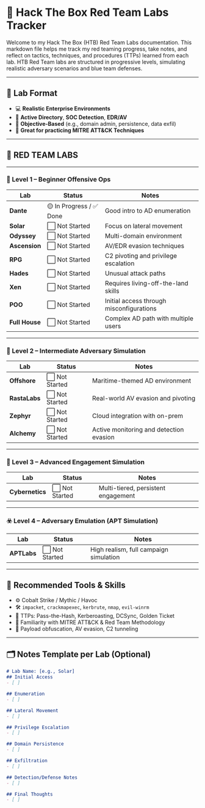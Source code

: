 # 🎯 Hack The Box Red Team Labs Tracker

Welcome to my Hack The Box (HTB) Red Team Labs documentation. This markdown file helps me track my red teaming progress, take notes, and reflect on tactics, techniques, and procedures (TTPs) learned from each lab. HTB Red Team labs are structured in progressive levels, simulating realistic adversary scenarios and blue team defenses.

---

## 🧠 Lab Format

- 💻 **Realistic Enterprise Environments**
- 📡 **Active Directory**, **SOC Detection**, **EDR/AV**
- 🚩 **Objective-Based** (e.g., domain admin, persistence, data exfil)
- 📂 **Great for practicing MITRE ATT&CK Techniques**

---

## 🔴 RED TEAM LABS

---

### 🧩 Level 1 – Beginner Offensive Ops

| Lab         | Status | Notes |
|-------------|--------|-------|
| **Dante**       | 🟡 In Progress / ✅ Done | Good intro to AD enumeration |
| **Solar**       | ⬜ Not Started | Focus on lateral movement |
| **Odyssey**     | ⬜ Not Started | Multi-domain environment |
| **Ascension**   | ⬜ Not Started | AV/EDR evasion techniques |
| **RPG**         | ⬜ Not Started | C2 pivoting and privilege escalation |
| **Hades**       | ⬜ Not Started | Unusual attack paths |
| **Xen**         | ⬜ Not Started | Requires living-off-the-land skills |
| **POO**         | ⬜ Not Started | Initial access through misconfigurations |
| **Full House**  | ⬜ Not Started | Complex AD path with multiple users |

---

### 🧪 Level 2 – Intermediate Adversary Simulation

| Lab         | Status | Notes |
|-------------|--------|-------|
| **Offshore**    | ⬜ Not Started | Maritime-themed AD environment |
| **RastaLabs**   | ⬜ Not Started | Real-world AV evasion and pivoting |
| **Zephyr**      | ⬜ Not Started | Cloud integration with on-prem |
| **Alchemy**     | ⬜ Not Started | Active monitoring and detection evasion |

---

### 🧬 Level 3 – Advanced Engagement Simulation

| Lab            | Status | Notes |
|----------------|--------|-------|
| **Cybernetics**| ⬜ Not Started | Multi-tiered, persistent engagement |

---

### ☣️ Level 4 – Adversary Emulation (APT Simulation)

| Lab           | Status | Notes |
|---------------|--------|-------|
| **APTLabs**   | ⬜ Not Started | High realism, full campaign simulation |

---

## 🧾 Recommended Tools & Skills

- ⚙️ Cobalt Strike / Mythic / Havoc
- 🛠️ `impacket`, `crackmapexec`, `kerbrute`, `nmap`, `evil-winrm`
- 🧠 TTPs: Pass-the-Hash, Kerberoasting, DCSync, Golden Ticket
- 🎯 Familiarity with MITRE ATT&CK & Red Team Methodology
- 🔐 Payload obfuscation, AV evasion, C2 tunneling

---

## 🗂️ Notes Template per Lab (Optional)

```markdown
# Lab Name: [e.g., Solar]
## Initial Access
- [ ]

## Enumeration
- [ ]

## Lateral Movement
- [ ]

## Privilege Escalation
- [ ]

## Domain Persistence
- [ ]

## Exfiltration
- [ ]

## Detection/Defense Notes
- [ ]

## Final Thoughts
- [ ]

